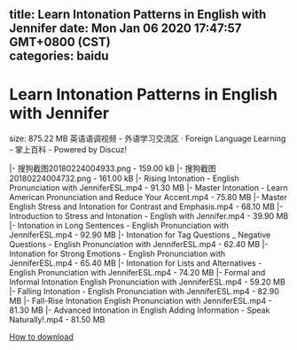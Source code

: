 
title: Learn Intonation Patterns in English with Jennifer
date: Mon Jan 06 2020 17:47:57 GMT+0800 (CST)    
categories: baidu
---

# Learn Intonation Patterns in English with Jennifer
size: 875.22 MB
 英语语调视频 - 外语学习交流区 · Foreign Language Learning - 掌上百科 - Powered by Discuz!
 
|- 搜狗截图20180224004933.png - 159.00 kB
|- 搜狗截图20180224004732.png - 161.00 kB
|- Rising Intonation - English Pronunciation with JenniferESL.mp4 - 91.30 MB
|- Master Intonation - Learn American Pronunciation and Reduce Your Accent.mp4 - 75.80 MB
|- Master English Stress and Intonation for Contrast and Emphasis.mp4 - 68.10 MB
|- Introduction to Stress and Intonation - English with Jennifer.mp4 - 39.90 MB
|- Intonation in Long Sentences - English Pronunciation with JenniferESL.mp4 - 92.90 MB
|- Intonation for Tag Questions _ Negative Questions - English Pronunciation with JenniferESL.mp4 - 62.40 MB
|- Intonation for Strong Emotions - English Pronunciation with JenniferESL.mp4 - 65.40 MB
|- Intonation for Lists and Alternatives - English Pronunciation with JenniferESL.mp4 - 74.20 MB
|- Formal and Informal Intonation English Pronunciation with JenniferESL.mp4 - 59.20 MB
|- Falling Intonation - English Pronunciation with JenniferESL.mp4 - 82.90 MB
|- Fall-Rise Intonation English Pronunciation with JenniferESL.mp4 - 81.30 MB
|- Advanced Intonation in English Adding Information - Speak Naturally!.mp4 - 81.50 MB

[How to download](https://bpcam.bemobtrk.com/go/2ceec3aa-1ca2-46d6-b9ff-aaa5c184517c?jno=2162)